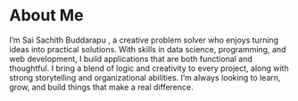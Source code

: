 # About Me
I’m Sai Sachith Buddarapu , a creative problem solver who enjoys turning ideas into practical solutions. With skills in data science, programming, and web development, I build applications that are both functional and thoughtful.
I bring a blend of logic and creativity to every project, along with strong storytelling and organizational abilities. I’m always looking to learn, grow, and build things that make a real difference.
